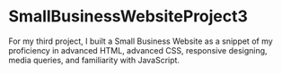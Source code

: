 # SmallBusinessWebsiteProject3
For my third project, I built a Small Business Website as a snippet of my proficiency in advanced HTML, advanced CSS, responsive designing, media queries, and familiarity with JavaScript.
